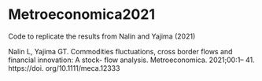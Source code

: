 # Metroeconomica2021
Code to replicate the results from Nalin and Yajima (2021) 

Nalin L, Yajima GT. Commodities fluctuations, cross border flows and financial innovation: A stock- flow analysis. Metroeconomica.  2021;00:1– 41.  https://doi.
org/10.1111/meca.12333


